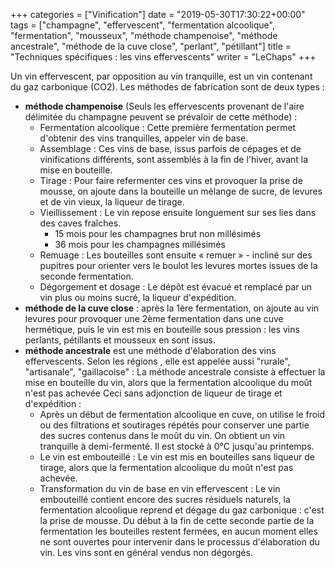 +++
categories = ["Vinification"]
date = "2019-05-30T17:30:22+00:00"
tags = ["champagne", "effervescent", "fermentation alcoolique", "fermentation", "mousseux", "méthode champenoise", "méthode ancestrale", "méthode de la cuve close", "perlant", "pétillant"] 
title = "Techniques spécifiques : les vins effervescents"
writer = "LeChaps"
+++

Un vin effervescent, par opposition au vin tranquille, est un vin contenant du gaz carbonique (CO2). Les méthodes de fabrication sont de deux types :

* **méthode champenoise** (Seuls les effervescents provenant de l'aire délimitée du champagne peuvent se prévaloir de cette méthode) :
  * Fermentation alcoolique : Cette première fermentation permet d'obtenir des vins tranquilles, appeler vin de base.
  * Assemblage : Ces vins de base, issus parfois de cépages et de vinifications différents, sont assemblés à la fin de l'hiver, avant la mise en bouteille.
  * Tirage : Pour faire refermenter ces vins et provoquer la prise de mousse, on ajoute dans la bouteille un mélange de sucre, de levures et de vin vieux, la liqueur de tirage.
  * Vieillissement : Le vin repose ensuite longuement sur ses lies dans des caves fraîches.
    * 15 mois pour les champagnes brut non millésimés
    * 36 mois pour les champagnes millésimés
  * Remuage : Les bouteilles sont ensuite « remuer » - incliné sur des pupitres pour orienter vers le boulot les levures mortes issues de la seconde fermentation.
  * Dégorgement et dosage : Le dépôt est évacué et remplacé par un vin plus ou moins sucré, la liqueur d'expédition.
* **méthode de la cuve close** : après la 1ère fermentation, on ajoute au vin levures pour provoquer une 2ème fermentation dans une cuve hermétique, puis le vin est mis en bouteille sous pression : les vins perlants, pétillants et mousseux en sont issus.
* **méthode ancestrale** est une méthode d'élaboration des vins effervescents. Selon les régions , elle est appelée aussi "rurale", "artisanale", "gaillacoise" : La méthode ancestrale consiste à effectuer la mise en bouteille du vin, alors que la fermentation alcoolique du moût n'est pas achevée Ceci sans adjonction de liqueur de tirage et d'expédition :
  * Après un début de fermentation alcoolique en cuve, on utilise le froid ou des filtrations et soutirages répétés pour conserver une partie des sucres contenus dans le moût du vin. On obtient un vin tranquille à demi-fermenté. Il est stocké à 0°C jusqu'au printemps.
  * Le vin est embouteillé : Le vin est mis en bouteilles sans liqueur de tirage, alors que la fermentation alcoolique du moût n'est pas achevée.
  * Transformation du vin de base en vin effervescent : Le vin embouteillé contient encore des sucres résiduels naturels, la fermentation alcoolique reprend et dégage du gaz carbonique : c'est la prise de mousse. Du début à la fin de cette seconde partie de la fermentation les bouteilles restent fermées, en aucun moment elles ne sont ouvertes pour intervenir dans le processus d'élaboration du vin. Les vins sont en général vendus non dégorgés.

